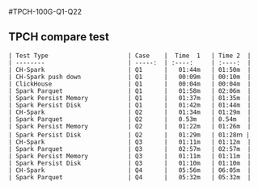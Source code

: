 #TPCH-100G-Q1-Q22
## TPCH compare test
    | Test Type                      | Case    |  Time  1   | Time 2  | 
    | --------                       | -----:  | :----:     | :----:  | 
    | CH-Spark                       | Q1      |   01:44m   | 01:50m  |
    | CH-Spark push down             | Q1      |   00:09m   | 00:10m  |
    | ClickHouse                     | Q1      |   00:04m   | 00:04m  |
    | Spark Parquet                  | Q1      |   01:58m   | 02:06m  |
    | Spark Persist Memory           | Q1      |   01:37m   | 01:35m  |
    | Spark Persist Disk             | Q1      |   01:42m   | 01:44m  |
    | CH-Spark                       | Q2      |   01:34m   | 01:29m  |
    | Spark Parquet                  | Q2      |   0.53m    | 0.54m   |
    | Spark Persist Memory           | Q2      |   01:22m   | 01:26m  |
    | Spark Persist Disk             | Q2      |   01:29m   | 01:28ｍ |
    | CH-Spark                       | Q3      |   01:11m   | 01:12m  |
    | Spark Parquet                  | Q3      |   02:57m   | 02:57m  |
    | Spark Persist Memory           | Q3      |   01:11m   | 01:11m  |
    | Spark Persist Disk             | Q3      |   01:10m   | 01:10m  |
    | CH-Spark                       | Q4      |   05:56m   | 06:05m  |
    | Spark Parquet                  | Q4      |   05:32m   | 05:32m  |
